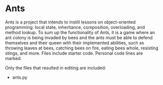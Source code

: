 # Ants

Ants is a project that intends to instill lessons on object-oriented programming: local state, inheritance, composition, overloading, and method lookup. To sum up the functionality of Ants, it is a game where an ant colony is being invaded by bees and the ants must be able to defend themselves and their queen with their implemented abilities, such as throwing leaves at bees, catching bees on fire, eating bees whole, resisting stings, and more. Files include starter code. Personal code lines are marked.

Only the files that resulted in editing are included:
* ants.py

